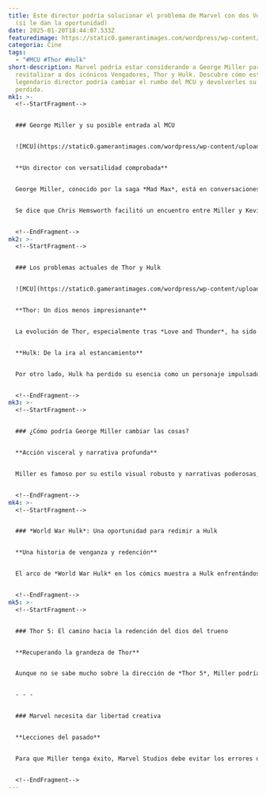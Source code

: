 ```yaml
---
title: Este director podría solucionar el problema de Marvel con dos Vengadores
  (si le dan la oportunidad)
date: 2025-01-20T18:44:07.533Z
featuredimage: https://static0.gamerantimages.com/wordpress/wp-content/uploads/wm/2025/01/thor-hulk-mcu-george-miller.jpg?q=70&fit=crop&w=1140&h=&dpr=1
categoria: Cine
tags:
  - "#MCU #Thor #Hulk"
short-description: Marvel podría estar considerando a George Miller para
  revitalizar a dos icónicos Vengadores, Thor y Hulk. Descubre cómo este
  legendario director podría cambiar el rumbo del MCU y devolverles su gloria
  perdida.
mk1: >-
  <!--StartFragment-->


  ### George Miller y su posible entrada al MCU


  ![MCU](https://static0.gamerantimages.com/wordpress/wp-content/uploads/2024/02/death-stranding-2-george-miller.jpg?q=70&fit=crop&w=825&dpr=1 "MCU")


  **Un director con versatilidad comprobada**


  George Miller, conocido por la saga *Mad Max*, está en conversaciones para dirigir proyectos importantes en el MCU, incluyendo *World War Hulk* y posiblemente *Thor 5*. Su experiencia, que abarca desde acción intensa hasta películas familiares como *Happy Feet*, lo convierte en un candidato ideal para abordar los desafíos narrativos y visuales de Marvel.


  Se dice que Chris Hemsworth facilitó un encuentro entre Miller y Kevin Feige tras trabajar juntos en *Furiosa*. Esto podría abrir la puerta a un enfoque más audaz para dos de los Vengadores más icónicos del MCU.


  <!--EndFragment-->
mk2: >-
  <!--StartFragment-->


  ### Los problemas actuales de Thor y Hulk


  ![MCU](https://static0.gamerantimages.com/wordpress/wp-content/uploads/2022/09/Thor-Love-and-Thunder-Deleted-Scene.jpg?q=49&fit=crop&w=750&h=422&dpr=2 "MCU")


  **Thor: Un dios menos impresionante**


  La evolución de Thor, especialmente tras *Love and Thunder*, ha sido criticada por alejarse de su seriedad original. Aunque el humor de Taika Waititi fue un refresco inicial, el personaje necesita recuperar su fuerza y majestuosidad para ser tomado en serio nuevamente.


  **Hulk: De la ira al estancamiento**


  Por otro lado, Hulk ha perdido su esencia como un personaje impulsado por la ira. La introducción de "Smart Hulk" no ha sido bien recibida, y los fans claman por un regreso a su versión más intensa y destructiva, que podría explorarse en un proyecto como *World War Hulk*.


  <!--EndFragment-->
mk3: >-
  <!--StartFragment-->


  ### ¿Cómo podría George Miller cambiar las cosas?


  **Acción visceral y narrativa profunda**


  Miller es famoso por su estilo visual robusto y narrativas poderosas, como lo demostró en *Mad Max: Fury Road*. Este enfoque podría ser clave para revitalizar a Hulk en *World War Hulk*, una historia que explora la pérdida, la ira y la venganza. Además, Miller podría aprovechar su conexión con Hemsworth para devolverle a Thor su seriedad y furia sin perder su humanidad.


  <!--EndFragment-->
mk4: >-
  <!--StartFragment-->


  ### *World War Hulk*: Una oportunidad para redimir a Hulk


  **Una historia de venganza y redención**


  El arco de *World War Hulk* en los cómics muestra a Hulk enfrentándose a los héroes de la Tierra tras la muerte de su esposa. Este proyecto podría ser la oportunidad perfecta para el primer largometraje en solitario de Hulk en el MCU desde 2008. Con Miller al mando, los fans podrían finalmente ver una versión del personaje más fiel a su esencia original.


  <!--EndFragment-->
mk5: >-
  <!--StartFragment-->


  ### Thor 5: El camino hacia la redención del dios del trueno


  **Recuperando la grandeza de Thor**


  Aunque no se sabe mucho sobre la dirección de *Thor 5*, Miller podría combinar la intensidad emocional y visual que demostró en *Furiosa* con el carisma de Hemsworth para devolverle al personaje su lugar como uno de los héroes más imponentes del MCU.


  - - -


  ### Marvel necesita dar libertad creativa


  **Lecciones del pasado**


  Para que Miller tenga éxito, Marvel Studios debe evitar los errores del pasado, como la interferencia en proyectos de Sam Raimi (*Doctor Strange in the Multiverse of Madness*) o Chloé Zhao (*Eternals*). Permitirle a Miller plasmar su visión única sería crucial para revitalizar a Thor y Hulk de una manera que resuene tanto con los fans como con los críticos.


  <!--EndFragment-->
---
```

